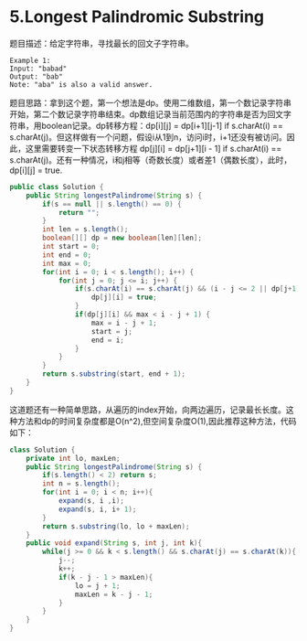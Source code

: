# 5.Longest Palindromic Substring

题目描述：给定字符串，寻找最长的回文子字符串。

```
Example 1:
Input: "babad"
Output: "bab"
Note: "aba" is also a valid answer.
```

题目思路：拿到这个题，第一个想法是dp。使用二维数组，第一个数记录字符串开始，第二个数记录字符串结束。dp数组记录当前范围内的字符串是否为回文字符串，用boolean记录。dp转移方程：dp\[i]\[j] = dp\[i+1]\[j-1] if s.charAt(i) == s.charAt(j)。但这样做有一个问题，假设i从1到n，访问i时，i+1还没有被访问。因此，这里需要转变一下状态转移方程 dp\[j][i] = dp\[j+1][i - 1] if s.charAt(i) == s.charAt(j)。还有一种情况，i和j相等（奇数长度）或者差1（偶数长度），此时，dp\[i][j] = true.

```java
public class Solution {
    public String longestPalindrome(String s) {
        if(s == null || s.length() == 0) {
            return "";
        }
        int len = s.length();
        boolean[][] dp = new boolean[len][len];
        int start = 0;
        int end = 0;
        int max = 0;
        for(int i = 0; i < s.length(); i++) {
            for(int j = 0; j <= i; j++) {
                if(s.charAt(i) == s.charAt(j) && (i - j <= 2 || dp[j+1][i-1])) {
                    dp[j][i] = true;
                }
                if(dp[j][i] && max < i - j + 1) {
                    max = i - j + 1;
                    start = j;
                    end = i;
                }
            }
        }
        return s.substring(start, end + 1);
    }
}
```

这道题还有一种简单思路，从遍历的index开始，向两边遍历，记录最长长度。这种方法和dp的时间复杂度都是O(n^2),但空间复杂度O(1),因此推荐这种方法，代码如下：

```java
class Solution {
    private int lo, maxLen;
    public String longestPalindrome(String s) {
        if(s.length() < 2) return s;
        int n = s.length();
        for(int i = 0; i < n; i++){
            expand(s, i ,i);
            expand(s, i, i+ 1);
        }
        return s.substring(lo, lo + maxLen);
    }
    public void expand(String s, int j, int k){
        while(j >= 0 && k < s.length() && s.charAt(j) == s.charAt(k)){
            j--;
            k++;
            if(k - j - 1 > maxLen){
                lo = j + 1;
                maxLen = k - j - 1;
            }
        }
    }
}
```


